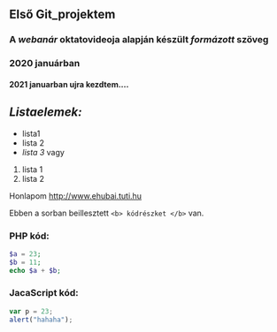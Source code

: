 ## Első Git_projektem

### A *webanár* oktatovideoja  alapján készült _formázott_ szöveg
### 2020 januárban
#### 2021 januarban **ujra kezdtem....**

## *Listaelemek:*
- lista1
- lista 2
- *lista 3*
          vagy
          
 1. lista 1
 2. lista 2

Honlapom  http://www.ehubai.tuti.hu

Ebben a sorban beillesztett `<b> kódrészket </b>` van.

### PHP kód:
```php
$a = 23;
$b = 11;
echo $a + $b;
```

### JacaScript kód:
```javascript
var p = 23;
alert("hahaha");



